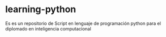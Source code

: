 # learning-python
Es es un repositorio de Script en lenguaje de programación python para el diplomado en inteligencia computacional
